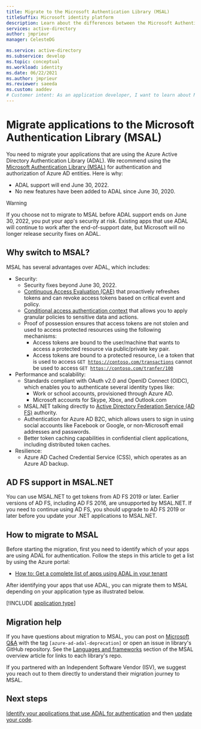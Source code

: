 ```yaml
---
title: Migrate to the Microsoft Authentication Library (MSAL)
titleSuffix: Microsoft identity platform
description: Learn about the differences between the Microsoft Authentication Library (MSAL) and Azure AD Authentication Library (ADAL) and how to migrate to MSAL.
services: active-directory
author: jmprieur
manager: CelesteDG

ms.service: active-directory
ms.subservice: develop
ms.topic: conceptual
ms.workload: identity
ms.date: 06/22/2021
ms.author: jmprieur
ms.reviewer: saeeda
ms.custom: aaddev
# Customer intent: As an application developer, I want to learn about MSAL library so I can migrate my ADAL applications to MSAL.
---
```


# Migrate applications to the Microsoft Authentication Library (MSAL)

You need to migrate your applications that are using the Azure Active Directory Authentication Library (ADAL). We recommend using the [Microsoft Authentication Library (MSAL)](msal-overview.md#languages-and-frameworks) for authentication and authorization of Azure AD entities. Here is why:

- ADAL support will end June 30, 2022.
- No new features have been added to ADAL since June 30, 2020.

> [!WARNING]
> If you choose not to migrate to MSAL before ADAL support ends on June 30, 2022, you put your app's security at risk. Existing apps that use ADAL will continue to work after the end-of-support date, but Microsoft will no longer release security fixes on ADAL.

## Why switch to MSAL?

MSAL has several advantages over ADAL, which includes:
- Security: 
    - Security fixes beyond June 30, 2022.
    - [Continuous Access Evaluation (CAE)](app-resilience-continuous-access-evaluation.md) that proactively refreshes tokens and can revoke access tokens based on critical event and policy.
    - [Conditional access authentication context](developer-guide-conditional-access-authentication-context.md) that allows you to apply granular policies to sensitive data and actions.
    - Proof of possession ensures that access tokens are not stolen and used to access protected resources using the following mechanisms:
        - Access tokens are bound to the user/machine that wants to access a protected resource via public/private key pair.
        - Access tokens are bound to a protected resource, i.e a token that is used to access <code>GET https://contoso.com/transactions</code> cannot be used to access <code>GET https://contoso.com/tranfer/100</code>
- Performance and scalability:
    - Standards compliant with OAuth v2.0 and OpenID Connect (OIDC),  which enables you to authenticate several identity types like:
        - Work or school accounts, provisioned through Azure AD.
        - Microsoft accounts for Skype, Xbox, and Outlook.com
    - MSAL.NET talking directly to [Active Directory Federation Service (AD FS)](msal-net-adfs-support.md) authority. 
    - Authentication for Azure AD B2C, which allows users to sign in using social accounts like Facebook or Google, or non-Microsoft email addresses and passwords.
    - Better token caching capabilities in confidential client applications, including distributed token caches. 
- Resilience:
    - Azure AD Cached Credential Service (CSS), which operates as an Azure AD backup.

## AD FS support in MSAL.NET

You can use MSAL.NET to get tokens from AD FS 2019 or later. Earlier versions of AD FS, including AD FS 2016, are unsupported by MSAL.NET. If you need to continue using AD FS, you should upgrade to AD FS 2019 or later before you update your .NET applications to MSAL.NET.

## How to migrate to MSAL

Before starting the migration, first you need to identify which of your apps are using ADAL for authentication. Follow the steps in this article to get a list by using the Azure portal:
- [How to: Get a complete list of apps using ADAL in your tenant](howto-get-list-of-all-active-directory-auth-library-apps.md)

After identifying your apps that use ADAL, you can migrate them to MSAL depending on your application type as illustrated below.

[!INCLUDE [application type](includes/adal-msal-migration.md)]


## Migration help

If you have questions about migration to MSAL, you can post on [Microsoft Q&A](/answers/topics/azure-ad-adal-deprecation.html) with the tag `[azure-ad-adal-deprecation]` or open an issue in library's GitHub repository. See the [Languages and frameworks](msal-overview.md#languages-and-frameworks) section of the MSAL overview article for links to each library's repo.

 If you partnered with an Independent Software Vendor (ISV), we suggest you reach out to them directly to understand their migration journey to MSAL.


## Next steps

[Identify your applications that use ADAL for authentication](howto-get-list-of-all-active-directory-auth-library-apps.md) and then [update your code](howto-get-list-of-all-active-directory-auth-library-apps.md#3-update-your-code).
